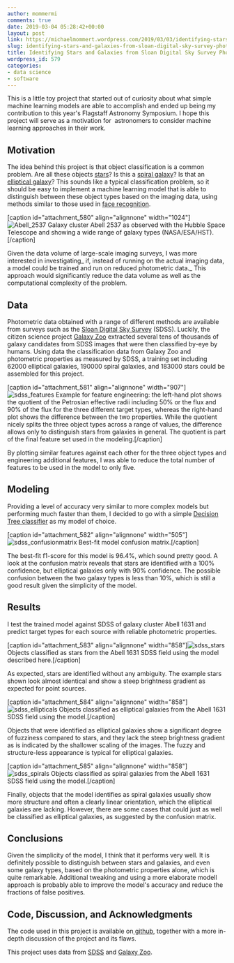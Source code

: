 ```yaml
---
author: mommermi
comments: true
date: 2019-03-04 05:28:42+00:00
layout: post
link: https://michaelmommert.wordpress.com/2019/03/03/identifying-stars-and-galaxies-from-sloan-digital-sky-survey-photometric-data/
slug: identifying-stars-and-galaxies-from-sloan-digital-sky-survey-photometric-data
title: Identifying Stars and Galaxies from Sloan Digital Sky Survey Photometric Data
wordpress_id: 579
categories:
- data science
- software
---
```


This is a little toy project that started out of curiosity about what simple machine learning models are able to accomplish and ended up being my contribution to this year's Flagstaff Astronomy Symposium. I hope this project will serve as a motivation for  astronomers to consider machine learning approaches in their work.


## Motivation


The idea behind this project is that object classification is a common problem. Are all these objects [stars](https://en.wikipedia.org/wiki/Star)? Is this a [spiral galaxy](https://en.wikipedia.org/wiki/Spiral_galaxy)? Is that an [elliptical galaxy](https://en.wikipedia.org/wiki/Elliptical_galaxy)? This sounds like a typical classification problem, so it should be easy to implement a machine learning model that is able to distinguish between these object types based on the imaging data, using methods similar to those used in [face recognition](https://en.wikipedia.org/wiki/Facial_recognition_system).

[caption id="attachment_580" align="alignnone" width="1024"]![Abell_2537](https://michaelmommert.files.wordpress.com/2019/03/abell_2537.jpg) Galaxy cluster Abell 2537 as observed with the Hubble Space Telescope and showing a wide range of galaxy types (NASA/ESA/HST).[/caption]

Given the data volume of large-scale imaging surveys, I was more interested in investigating_ if, instead of running on the actual imaging data, a model could be trained and run on reduced photometric data._ This approach would significantly reduce the data volume as well as the computational complexity of the problem.


## Data


Photometric data obtained with a range of different methods are available from surveys such as the [Sloan Digital Sky Survey](http://www.sdss.org) (SDSS). Luckily, the citizen science project [Galaxy Zoo](https://www.zooniverse.org/projects/zookeeper/galaxy-zoo/) extracted several tens of thousands of galaxy candidates from SDSS images that were then classified by-eye by humans. Using data the classification data from Galaxy Zoo and photometric properties as measured by SDSS, a training set including 62000 elliptical galaxies, 190000 spiral galaxies, and 183000 stars could be assembled for this project.

[caption id="attachment_581" align="alignnone" width="907"]![sdss_features](https://michaelmommert.files.wordpress.com/2019/03/sdss_features.png) Example for feature engineering: the left-hand plot shows the quotient of the Petrosian effective radii including 50% or the flux and 90% of the flux for the three different target types, whereas the right-hand plot shows the difference between the two properties. While the quotient nicely splits the three object types across a range of values, the difference allows only to distinguish stars from galaxies in general. The quotient is part of the final feature set used in the modeling.[/caption]

By plotting similar features against each other for the three object types and engineering additional features, I was able to reduce the total number of features to be used in the model to only five.


## Modeling


Providing a level of accuracy very similar to more complex models but performing much faster than them, I decided to go with a simple [Decision Tree classifier](https://scikit-learn.org/stable/modules/generated/sklearn.tree.DecisionTreeClassifier.html) as my model of choice.

[caption id="attachment_582" align="alignnone" width="505"]![sdss_confusionmatrix](https://michaelmommert.files.wordpress.com/2019/03/sdss_confusionmatrix.png) Best-fit model confusion matrix.[/caption]

The best-fit f1-score for this model is 96.4%, which sound pretty good. A look at the confusion matrix reveals that stars are identified with a 100% confidence, but elliptical galaxies only with 90% confidence. The possible confusion between the two galaxy types is less than 10%, which is still a good result given the simplicity of the model.


## Results


I test the trained model against SDSS of galaxy cluster Abell 1631 and predict target types for each source with reliable photometric properties.

[caption id="attachment_583" align="alignnone" width="858"]![sdss_stars](https://michaelmommert.files.wordpress.com/2019/03/sdss_stars.png) Objects classified as stars from the Abell 1631 SDSS field using the model described here.[/caption]

As expected, stars are identified without any ambiguity. The example stars shown look almost identical and show a steep brightness gradient as expected for point sources.

[caption id="attachment_584" align="alignnone" width="858"]![sdss_ellipticals](https://michaelmommert.files.wordpress.com/2019/03/sdss_ellipticals.png) Objects classified as elliptical galaxies from the Abell 1631 SDSS field using the model.[/caption]

Objects that were identified as elliptical galaxies show a significant degree of fuzziness compared to stars, and they lack the steep brightness gradient as is indicated by the shallower scaling of the images. The fuzzy and structure-less appearance is typical for elliptical galaxies.

[caption id="attachment_585" align="alignnone" width="858"]![sdss_spirals](https://michaelmommert.files.wordpress.com/2019/03/sdss_spirals.png) Objects classified as spiral galaxies from the Abell 1631 SDSS field using the model.[/caption]

Finally, objects that the model identifies as spiral galaxies usually show more structure and often a clearly linear orientation, which the elliptical galaxies are lacking. However, there are some cases that could just as well be classified as elliptical galaxies, as suggested by the confusion matrix.


## Conclusions


Given the simplicity of the model, I think that it performs very well. It is definitely possible to distinguish between stars and galaxies, and even some galaxy types, based on the photometric properties alone, which is quite remarkable. Additional tweaking and using a more elaborate modell approach is probably able to improve the model's accuracy and reduce the fractions of false positives.


## Code, Discussion, and Acknowledgments


The code used in this project is available on[ github](https://github.com/mommermi/sdss_stars_galaxies/blob/master/sdss_stars_galaxies.ipynb), together with a more in-depth discussion of the project and its flaws.

This project uses data from [SDSS](http://www.sdss.org) and [Galaxy Zoo](https://www.zooniverse.org/projects/zookeeper/galaxy-zoo/).
